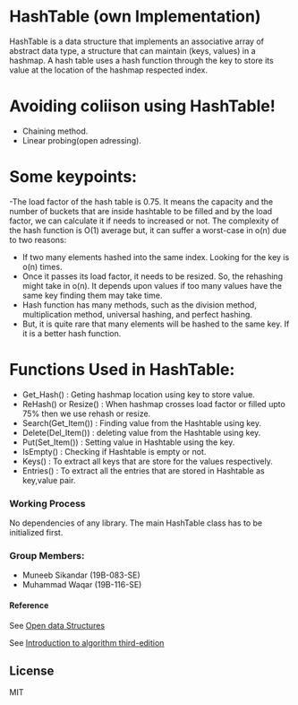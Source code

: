 # HashTable (own Implementation)
HashTable is a data structure that implements an associative array of abstract data type, a structure that can maintain (keys, values) in a hashmap. A hash table uses a hash function through the key to store its value at the location of the hashmap respected index.  

# Avoiding coliison using HashTable!

  - Chaining method. 
  - Linear probing(open adressing).

# Some keypoints:
  -The load factor of the hash table is 0.75. It means the capacity and the number of buckets that are inside hashtable to be filled and by the load factor, we can calculate it if needs to increased or not.
The complexity of the hash function is O(1) average but, it can suffer a worst-case in o(n) due to two reasons:
  - If two many elements hashed into the same index. Looking for the key is o(n) times.
  - Once it passes its load factor, it needs to be resized. So, the rehashing might take in o(n). It depends upon values if too many values have the same key finding them may take time.
  - Hash function has many methods, such as the division method,  multiplication method, universal hashing, and perfect hashing.
  - But, it is quite rare that many elements will be hashed to the same key. If it is a better hash function.

# Functions Used in HashTable:

  - Get_Hash() : Geting hashmap location using key to store value.
  - ReHash() or Resize() : When hashmap crosses load factor or filled upto 75% then we use rehash or resize.
  - Search(Get_Item())   : Finding value from the Hashtable using key.
  - Delete(Del_Item())   : deleting value from the Hashtable using key.
  - Put(Set_Item())      : Setting value in Hashtable using the key.
  - IsEmpty()            : Checking if Hashtable is empty or not.
  - Keys()               : To extract all keys that are store for the values respectively.
  - Entries()            : To extract all the entries that are stored in Hashtable as key,value pair.
### Working Process
No dependencies of any library. The main HashTable class has to be initialized first.

### Group Members:

 - Muneeb Sikandar (19B-083-SE)
 - Muhammad Waqar (19B-116-SE)

#### Reference

See [Open data Structures](https://opendatastructures.org/)

See [Introduction to algorithm third-edition](https://www.amazon.com/Introduction-Algorithms-Eastern-Economy-Thomas/dp/8120340078/ref=pd_lpo_14_t_0/145-4997158-2592204?_encoding=UTF8&pd_rd_i=8120340078&pd_rd_r=b721bd17-aac9-4e4c-afc8-817fd7fc1378&pd_rd_w=JrnOd&pd_rd_wg=HYh5m&pf_rd_p=16b28406-aa34-451d-8a2e-b3930ada000c&pf_rd_r=YG963B6NAV7J3QGKVSE6&psc=1&refRID=YG963B6NAV7J3QGKVSE6)

License
----

MIT
